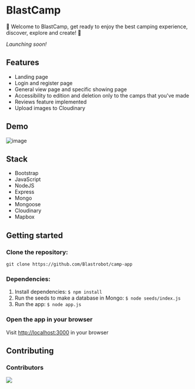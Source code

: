 # BlastCamp

🥳 Welcome to BlastCamp, get ready to enjoy the best camping experience, discover, explore and create! 🎹 <br>

_Launching soon!_

## Features

-   Landing page
-   Login and register page
-   General view page and specific showing page
-   Accessibility to edition and deletion only to the camps that you've made
-   Reviews feature implemented
-   Upload images to Cloudinary

## Demo

![image](https://github.com/Blastrobot/camp-app/assets/114672545/8491f165-7769-40cc-9080-d2dae5c11f32)

## Stack

-   Bootstrap
-   JavaScript
-   NodeJS
-   Express
-   Mongo
-   Mongoose
-   Cloudinary
-   Mapbox

## Getting started

### Clone the repository:

`git clone https://github.com/Blastrobot/camp-app`

### Dependencies:

1. Install dependencies: `$ npm install`
2. Run the seeds to make a database in Mongo: `$ node seeds/index.js`
3. Run the app: `$ node app.js`

### Open the app in your browser

Visit [http://localhost:3000](http://localhost:3000) in your browser

## Contributing

### Contributors

<a href="https://github.com/blastrobot/camp-app/graphs/contributors">
  <img src="https://contrib.rocks/image?repo=blastrobot/camp-app" />
</a>
